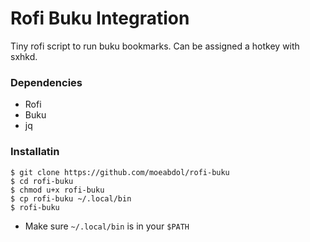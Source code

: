 # Rofi Buku Integration
Tiny rofi script to run buku bookmarks. Can be assigned a hotkey with sxhkd.

### Dependencies
* Rofi
* Buku
* jq

### Installatin
```
$ git clone https://github.com/moeabdol/rofi-buku
$ cd rofi-buku
$ chmod u+x rofi-buku
$ cp rofi-buku ~/.local/bin
$ rofi-buku
```
* Make sure `~/.local/bin` is in your `$PATH`
